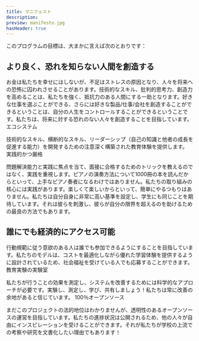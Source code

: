 ```yaml
---
title: マニフェスト
description: 
preview: manifesto.jpg
hasHeader: true
---
```

このプログラムの目標は、大まかに言えば次のとおりです：

## より良く、恐れを知らない人間を創造する

お金は私たちを幸せにはしないが、不足はストレスの原因となり、人々を将来への恐怖に囚われさせることがあります。技術的なスキル、批判的思考力、創造力を高めることは、私たちを強く、抵抗力のある人間にする一助となります。好きな仕事を選ぶことができる、さらには好きな製品/仕事/会社を創造することができるということは、自分の人生をコントロールすることができるということです。私たちは、将来に対する恐れのない人々を創造することを目指しています。
エコシステム

技術的なスキル、横断的なスキル、リーダーシップ（自己の知識と他者の成長を促進する能力）を開発するための注意深く構築された教育体験を提供します。
実践的かつ厳格

問題解決能力と実践に焦点を当て、面接に合格するためのトリックを教えるのではなく、実践を重視します。ピアノの演奏方法について1000冊の本を読んだからといって、上手なピアノ奏者になるわけではありません。私たちの取り組みの核心には実践があります。楽しくて楽しいからといって、簡単にやるつもりはありません。私たちは自分自身に非常に高い基準を設定し、学生にも同じことを期待しています。それは彼らを刺激し、彼らが自分の限界を超えるのを助けるための最良の方法でもあります。

## 誰にでも経済的にアクセス可能

行動規範に従う意欲のある人は誰でも参加できるようにすることを目指しています。私たちのモデルは、コストを最適化しながら優れた学習体験を提供するように設計されているため、社会福祉を受けている人でも応募することができます。
教育実験の実験室

私たちが行うことの効果を測定し、システムを改善するためには科学的なアプローチが必要です。実験し、測定し、学び、共有しましょう！私たちは常に改善の余地があると信じています。
100％オープンソース

まだこのプロジェクトの法的地位はわかりませんが、透明性のあるオープンソースの運営を目指しています。私たちの進捗状況は公開されるため、他の人々が自由にインスピレーションを受けることができます。それが私たちが学校の上流での考察や研究を文書化したい理由でもあります！
